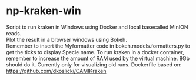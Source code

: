 # np-kraken-win
Script to run kraken in Windows using Docker and local basecalled MinION reads.  
Plot the result in a browser windows using Bokeh.  
Remember to insert the Myformatter code in bokeh.models.formatters.py to get the ticks to display Specie name.
To run kraken in a docker container, remember to increase the amount of RAM used by the virtual machine. 8Gb should do it.
Currently only for visualizing old runs.
Dockerfile based on: https://github.com/dkoslicki/CAMIKraken
